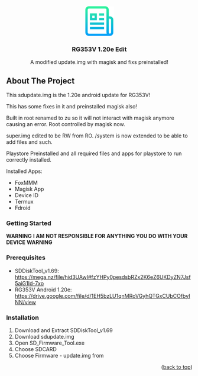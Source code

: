 <!-- Improved compatibility of back to top link: See: https://github.com/othneildrew/Best-README-Template/pull/73 -->
<a name="readme-top"></a>
<!--
*** Thanks for checking out the Best-README-Template. If you have a suggestion
*** that would make this better, please fork the repo and create a pull request
*** or simply open an issue with the tag "enhancement".
*** Don't forget to give the project a star!
*** Thanks again! Now go create something AMAZING! :D
-->



<!-- PROJECT SHIELDS -->
<!--
*** I'm using markdown "reference style" links for readability.
*** Reference links are enclosed in brackets [ ] instead of parentheses ( ).
*** See the bottom of this document for the declaration of the reference variables
*** for contributors-url, forks-url, etc. This is an optional, concise syntax you may use.
*** https://www.markdownguide.org/basic-syntax/#reference-style-links
-->

<!-- PROJECT LOGO -->
<br />
<div align="center">
  <a href="https://github.com/TheWildJames/RG353V_Android_Magisk">
    <img src="images/logo.png" alt="Logo" width="80" height="80">
  </a>

  <h3 align="center">RG353V 1.20e Edit</h3>

  <p align="center">
    A modified update.img with magisk and fixs preinstalled!
  </p>
</div>

<!-- ABOUT THE PROJECT -->
## About The Project

This sdupdate.img is the 1.20e android update for RG353V! 

This has some fixes in it and preinstalled magisk also!⁠

Built in root renamed to zu so it will not interact with magisk anymore causing an error. Root controlled by magisk now.

super.img edited to be RW from RO.
/system is now extended to be able to add files and such.

Playstore Preinstalled and all required files and apps for playstore to run correctly installed.

Installed Apps:
* FoxMMM
* Magisk App
* Device ID
* Termux
* Fdroid

<!-- GETTING STARTED -->
### Getting Started

**WARNING**
**I AM NOT RESPONSIBLE FOR ANYTHING YOU DO WITH YOUR DEVICE**
**WARNING**


### Prerequisites

* SDDiskTool_v1.69: https://mega.nz/file/hid3UAwI#fzYHPy0pesdsbRZx2K6eZ6UKDyZN7Jsf5aiG1Id-7xo
* RG353V Android 1.20e: https://drive.google.com/file/d/1EH5bzLU1qnMRoVGyhQTGxCUbCOfbyINN/view

### Installation

1. Download and Extract SDDiskTool_v1.69
2. Download sdupdate.img
3. Open SD_Firmware_Tool.exe
4. Choose SDCARD
5. Choose Firmware - update.img from 


<p align="right">(<a href="#readme-top">back to top</a>)</p>
